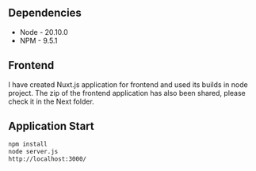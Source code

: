 ## Dependencies
- Node - 20.10.0
- NPM - 9.5.1

## Frontend
I have created Nuxt.js application for frontend and used its builds in node project.
The zip of the frontend application has also been shared, please check it in the Next folder.

## Application Start
```sh
npm install
node server.js
http://localhost:3000/
```
